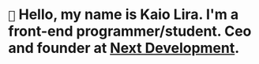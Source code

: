 # `👋` Hello, my name is Kaio Lira. I'm a front-end programmer/student. Ceo and founder at <a href="https://discord.gg/3uJ4tD9hs7">Next Development<a/>.
